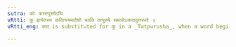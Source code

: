 ```yaml
---
sutra: कोः कत्तत्पुरुषेऽचि
vRtti: कु इत्येतस्य कदित्ययमादेशो भवति तत्पुरुषे समासेऽजादावुत्तरपदे ॥
vRtti_eng: कत् is substituted for कु in a _Tatpurusha_, when a word beginning with a vowel follows as the second member.

---
```


